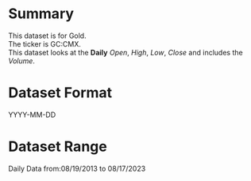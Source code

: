 # Summary

This dataset is for Gold.      
The ticker is GC:CMX.    
This dataset looks at the **Daily** _Open_, _High_, _Low_, _Close_ and includes the _Volume_.    


# Dataset Format  

YYYY-MM-DD    

# Dataset Range  

Daily Data from:08/19/2013 to 08/17/2023     








